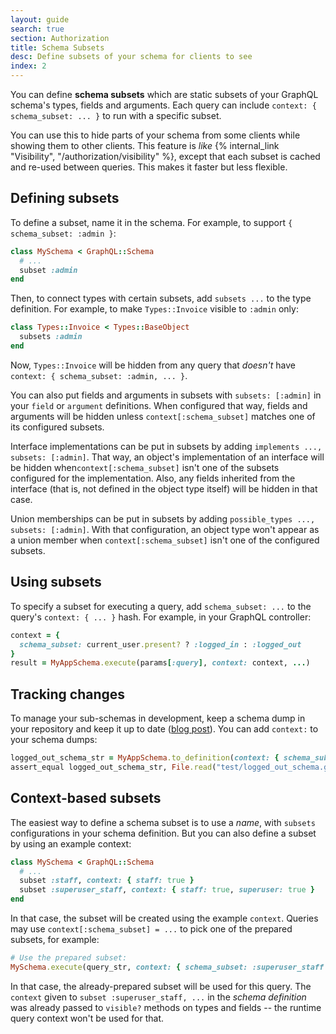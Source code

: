 ```yaml
---
layout: guide
search: true
section: Authorization
title: Schema Subsets
desc: Define subsets of your schema for clients to see
index: 2
---
```


You can define **schema subsets** which are static subsets of your GraphQL schema's types, fields and arguments. Each query can include `context: { schema_subset: ... }` to run with a specific subset.

You can use this to hide parts of your schema from some clients while showing them to other clients. This feature is _like_ {% internal_link "Visibility", "/authorization/visibility" %}, except that each subset is cached and re-used between queries. This makes it faster but less flexible.

## Defining subsets

To define a subset, name it in the schema. For example, to support `{ schema_subset: :admin }`:

```ruby
class MySchema < GraphQL::Schema
  # ...
  subset :admin
end
```

Then, to connect types with certain subsets, add `subsets ...` to the type definition. For example, to make `Types::Invoice` visible to `:admin` only:

```ruby
class Types::Invoice < Types::BaseObject
  subsets :admin
end
```

Now, `Types::Invoice` will be hidden from any query that _doesn't_ have `context: { schema_subset: :admin, ... }`.

You can also put fields and arguments in subsets with `subsets: [:admin]` in your `field` or `argument` definitions. When configured that way, fields and arguments will be hidden unless `context[:schema_subset]` matches one of its configured subsets.

Interface implementations can be put in subsets by adding `implements ..., subsets: [:admin]`. That way, an object's implementation of an interface will be hidden when`context[:schema_subset]` isn't one of the subsets configured for the implementation. Also, any fields inherited from the interface (that is, not defined in the object type itself) will be hidden in that case.

Union memberships can be put in subsets by adding `possible_types ..., subsets: [:admin]`. With that configuration, an object type won't appear as a union member when `context[:schema_subset]` isn't one of the configured subsets.

## Using subsets

To specify a subset for executing a query, add `schema_subset: ...` to the query's `context: { ... }` hash. For example, in your GraphQL controller:

```ruby
context = {
  schema_subset: current_user.present? ? :logged_in : :logged_out
}
result = MyAppSchema.execute(params[:query], context: context, ...)
```

## Tracking changes

To manage your sub-schemas in development, keep a schema dump in your repository and keep it up to date ([blog post](https://rmosolgo.github.io/ruby/graphql/2017/03/16/tracking-schema-changes-with-graphql-ruby.html)). You can add `context:` to your schema dumps:

```ruby
logged_out_schema_str = MyAppSchema.to_definition(context: { schema_subset: :logged_out })
assert_equal logged_out_schema_str, File.read("test/logged_out_schema.graphql"), "The schema dump is up-to-date"
```

## Context-based subsets

The easiest way to define a schema subset is to use a _name_, with `subsets` configurations in your schema definition. But you can also define a subset by using an example context:

```ruby
class MySchema < GraphQL::Schema
  # ...
  subset :staff, context: { staff: true }
  subset :superuser_staff, context: { staff: true, superuser: true }
end
```

In that case, the subset will be created using the example `context`.  Queries may use `context[:schema_subset] = ...` to pick one of the prepared subsets, for example:

```ruby
# Use the prepared subset:
MySchema.execute(query_str, context: { schema_subset: :superuser_staff })
```

In that case, the already-prepared subset will be used for this query. The `context` given to `subset :superuser_staff, ...` in the _schema definition_ was already passed to `visible?` methods on types and fields -- the runtime query context won't be used for that.
